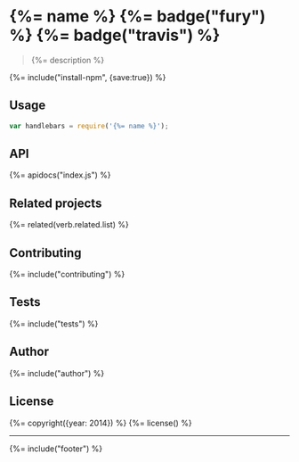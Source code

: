 # {%= name %} {%= badge("fury") %} {%= badge("travis") %}

> {%= description %}

{%= include("install-npm", {save:true}) %}

## Usage

```js
var handlebars = require('{%= name %}');
```

## API
{%= apidocs("index.js") %}

## Related projects
{%= related(verb.related.list) %}

## Contributing
{%= include("contributing") %}

## Tests
{%= include("tests") %}

## Author
{%= include("author") %}

## License
{%= copyright({year: 2014}) %}
{%= license() %}

***

{%= include("footer") %}

